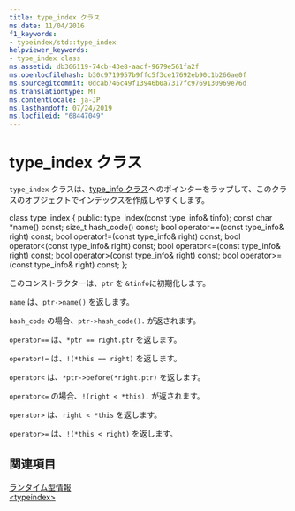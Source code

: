```yaml
---
title: type_index クラス
ms.date: 11/04/2016
f1_keywords:
- typeindex/std::type_index
helpviewer_keywords:
- type_index class
ms.assetid: db366119-74cb-43e8-aacf-9679e561fa2f
ms.openlocfilehash: b30c9719957b9ffc5f3ce17692eb90c1b266ae0f
ms.sourcegitcommit: 0dcab746c49f13946b0a7317fc9769130969e76d
ms.translationtype: MT
ms.contentlocale: ja-JP
ms.lasthandoff: 07/24/2019
ms.locfileid: "68447049"
---
```

# <a name="typeindex-class"></a>type_index クラス

`type_index` クラスは、[type_info クラス](../cpp/type-info-class.md)へのポインターをラップして、このクラスのオブジェクトでインデックスを作成しやすくします。

class type_index { public: type_index(const type_info& tinfo); const char *name() const; size_t hash_code() const; bool operator==(const type_info& right) const; bool operator!=(const type_info& right) const; bool operator<(const type_info& right) const; bool operator\<=(const type_info& right) const; bool operator>(const type_info& right) const; bool operator>=(const type_info& right) const; };

このコンストラクターは、`ptr` を `&tinfo`に初期化します。

`name` は、`ptr->name()` を返します。

`hash_code` の場合、`ptr->hash_code().` が返されます。

`operator==` は、`*ptr == right.ptr` を返します。

`operator!=` は、`!(*this == right)` を返します。

`operator<` は、`*ptr->before(*right.ptr)` を返します。

`operator<=` の場合、`!(right < *this).` が返されます。

`operator>` は、`right < *this` を返します。

`operator>=` は、`!(*this < right)` を返します。

## <a name="see-also"></a>関連項目

[ランタイム型情報](../cpp/run-time-type-information.md)\
[\<typeindex>](../standard-library/typeindex.md)
